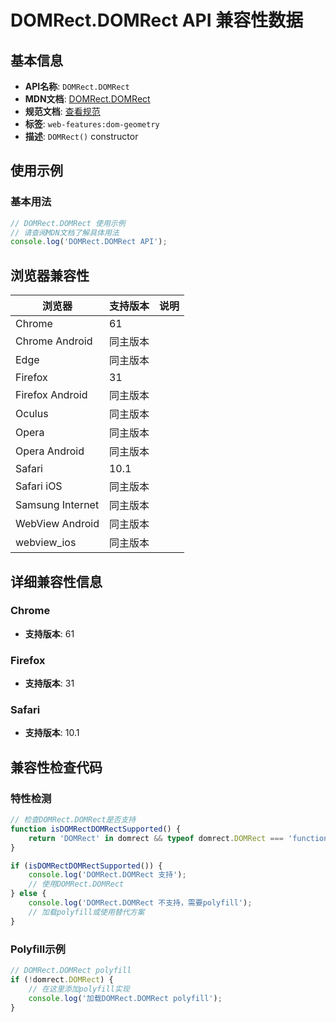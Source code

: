 # DOMRect.DOMRect API 兼容性数据

## 基本信息

- **API名称**: `DOMRect.DOMRect`
- **MDN文档**: [DOMRect.DOMRect](https://developer.mozilla.org/docs/Web/API/DOMRect/DOMRect)
- **规范文档**: [查看规范](https://drafts.fxtf.org/geometry/#dom-domrect-domrect)
- **标签**: `web-features:dom-geometry`
- **描述**: `DOMRect()` constructor

## 使用示例

### 基本用法

```javascript
// DOMRect.DOMRect 使用示例
// 请查阅MDN文档了解具体用法
console.log('DOMRect.DOMRect API');
```

## 浏览器兼容性

| 浏览器 | 支持版本 | 说明 |
|--------|----------|------|
| Chrome | 61 |  |
| Chrome Android | 同主版本 |  |
| Edge | 同主版本 |  |
| Firefox | 31 |  |
| Firefox Android | 同主版本 |  |
| Oculus | 同主版本 |  |
| Opera | 同主版本 |  |
| Opera Android | 同主版本 |  |
| Safari | 10.1 |  |
| Safari iOS | 同主版本 |  |
| Samsung Internet | 同主版本 |  |
| WebView Android | 同主版本 |  |
| webview_ios | 同主版本 |  |

## 详细兼容性信息

### Chrome

- **支持版本**: 61

### Firefox

- **支持版本**: 31

### Safari

- **支持版本**: 10.1

## 兼容性检查代码

### 特性检测

```javascript
// 检查DOMRect.DOMRect是否支持
function isDOMRectDOMRectSupported() {
    return 'DOMRect' in domrect && typeof domrect.DOMRect === 'function';
}

if (isDOMRectDOMRectSupported()) {
    console.log('DOMRect.DOMRect 支持');
    // 使用DOMRect.DOMRect
} else {
    console.log('DOMRect.DOMRect 不支持，需要polyfill');
    // 加载polyfill或使用替代方案
}
```

### Polyfill示例

```javascript
// DOMRect.DOMRect polyfill
if (!domrect.DOMRect) {
    // 在这里添加polyfill实现
    console.log('加载DOMRect.DOMRect polyfill');
}
```


